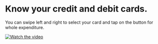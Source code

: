 # Know your credit and debit cards.

You can swipe left and right to select your card and tap on the button for whole expenditure.

[![Watch the video](https://img.youtube.com/vi/T-D1KVIuvjA/maxresdefault.jpg)](https://youtu.be/eTNpH7j6xMU)
